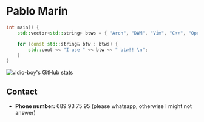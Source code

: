 # Pablo Marín

```cpp
int main() {
    std::vector<std::string> btws = { "Arch", "DWM", "Vim", "C++", "OpenGL", "Thinkpad" };

    for (const std::string& btw : btws) {
        std::cout << "I use " << btw << " btw!! \n";
    }
}
```

![vidio-boy's GitHub stats](https://github-readme-stats.vercel.app/api?username=trmaa&show_icons=true&theme=dark)
<!--[![trophy](https://github-profile-trophy.vercel.app/?username=ryo-ma&theme=onedark)](https://github.com/ryo-ma/github-profile-trophy)
![Top Langs](https://github-readme-stats.vercel.app/api/top-langs/?username=trmaa\&layout=compact&theme=dark)-->

## Contact

- **Phone number:** 689 93 75 95 (please whatsapp, otherwise I might not answer)

<!--
**trmaa/trmaa** is a ✨ _special_ ✨ repository because its `README.md` (this file) appears on your GitHub profile.

Here are some ideas to get you started:

- 🔭 I’m currently working on ...
- 🌱 I’m currently learning ...
- 👯 I’m looking to collaborate on ...
- 🤔 I’m looking for help with ...
- 💬 Ask me about ...
- 📫 How to reach me: ...
- 😄 Pronouns: ...
- ⚡ Fun fact: ...
-->
